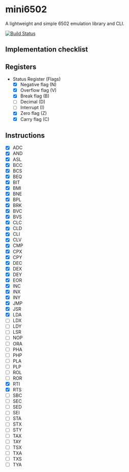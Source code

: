 # mini6502
A lightweight and simple 6502 emulation library and CLI.

[![Build Status][actions-badge]][actions-url]

[actions-badge]: https://github.com/ccarral/mini6502/workflows/ci.yml/badge.svg
[actions-url]: https://github.com/ccarral/mini6502/actions?query=workflow%3ACI+branch%3Amaster

## Implementation checklist

## Registers

* Status Register (Flags)
  - [x] Negative flag (N)
  - [x] Overflow flag (V)
  - [x] Break flag (B)
  - [ ] Decimal (D)
  - [ ] Interrupt (I)
  - [x] Zero flag (Z)
  - [x] Carry flag (C)

## Instructions

- [x] ADC
- [x] AND
- [x] ASL
- [x] BCC
- [x] BCS
- [x] BEQ
- [x] BIT
- [x] BMI
- [x] BNE
- [x] BPL
- [x] BRK
- [x] BVC
- [x] BVS
- [x] CLC
- [x] CLD
- [x] CLI
- [x] CLV
- [x] CMP
- [x] CPX
- [x] CPY
- [x] DEC
- [x] DEX
- [x] DEY
- [x] EOR
- [x] INC
- [x] INX
- [x] INY
- [x] JMP
- [x] JSR
- [x] LDA
- [ ] LDX
- [ ] LDY
- [ ] LSR
- [ ] NOP
- [ ] ORA
- [ ] PHA
- [ ] PHP
- [ ] PLA
- [ ] PLP
- [ ] ROL
- [ ] ROR
- [x] RTI
- [x] RTS
- [ ] SBC
- [ ] SEC
- [ ] SED
- [ ] SEI
- [ ] STA
- [ ] STX
- [ ] STY
- [ ] TAX
- [ ] TAY
- [ ] TSX
- [ ] TXA
- [ ] TXS
- [ ] TYA
